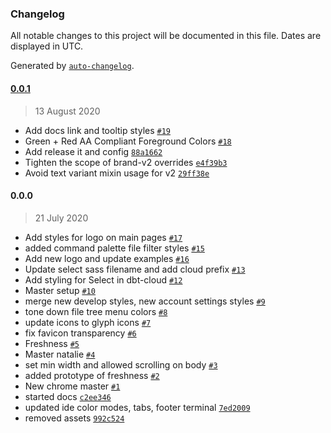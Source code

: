 ### Changelog

All notable changes to this project will be documented in this file. Dates are displayed in UTC.

Generated by [`auto-changelog`](https://github.com/CookPete/auto-changelog).

#### [0.0.1](https://github.com/fishtown-analytics/dbt-styleguide/compare/0.0.0...0.0.1)

> 13 August 2020

- Add docs link and tooltip styles [`#19`](https://github.com/fishtown-analytics/dbt-styleguide/pull/19)
- Green + Red AA Compliant Foreground Colors [`#18`](https://github.com/fishtown-analytics/dbt-styleguide/pull/18)
- Add release it and config [`88a1662`](https://github.com/fishtown-analytics/dbt-styleguide/commit/88a16623e38290b4bdcb9a58ea959796175eec76)
- Tighten the scope of brand-v2 overrides [`e4f39b3`](https://github.com/fishtown-analytics/dbt-styleguide/commit/e4f39b369a4d8c78f2a37d46a6f180651b87ec83)
- Avoid text variant mixin usage for v2 [`29ff38e`](https://github.com/fishtown-analytics/dbt-styleguide/commit/29ff38e2f8f28bc12dd5d5247fed49a322b0a2b4)

#### 0.0.0

> 21 July 2020

- Add styles for logo on main pages [`#17`](https://github.com/fishtown-analytics/dbt-styleguide/pull/17)
- added command palette file filter styles [`#15`](https://github.com/fishtown-analytics/dbt-styleguide/pull/15)
- Add new logo and update examples [`#16`](https://github.com/fishtown-analytics/dbt-styleguide/pull/16)
- Update select sass filename and add cloud prefix [`#13`](https://github.com/fishtown-analytics/dbt-styleguide/pull/13)
- Add styling for Select in dbt-cloud [`#12`](https://github.com/fishtown-analytics/dbt-styleguide/pull/12)
- Master setup [`#10`](https://github.com/fishtown-analytics/dbt-styleguide/pull/10)
- merge new develop styles, new account settings styles [`#9`](https://github.com/fishtown-analytics/dbt-styleguide/pull/9)
- tone down file tree menu colors [`#8`](https://github.com/fishtown-analytics/dbt-styleguide/pull/8)
- update icons to glyph icons [`#7`](https://github.com/fishtown-analytics/dbt-styleguide/pull/7)
- fix favicon transparency [`#6`](https://github.com/fishtown-analytics/dbt-styleguide/pull/6)
- Freshness [`#5`](https://github.com/fishtown-analytics/dbt-styleguide/pull/5)
- Master natalie [`#4`](https://github.com/fishtown-analytics/dbt-styleguide/pull/4)
- set min width and allowed scrolling on body [`#3`](https://github.com/fishtown-analytics/dbt-styleguide/pull/3)
- added prototype of freshness [`#2`](https://github.com/fishtown-analytics/dbt-styleguide/pull/2)
- New chrome master [`#1`](https://github.com/fishtown-analytics/dbt-styleguide/pull/1)
- started docs [`c2ee346`](https://github.com/fishtown-analytics/dbt-styleguide/commit/c2ee346642c04e07c5225859c4b452ac43a3fcaf)
- updated ide color modes, tabs, footer terminal [`7ed2009`](https://github.com/fishtown-analytics/dbt-styleguide/commit/7ed2009091f19f8d8a6171c86d3358fea9a67ece)
- removed assets [`992c524`](https://github.com/fishtown-analytics/dbt-styleguide/commit/992c524f00f4181c56a5f971054ee07fea468b21)
